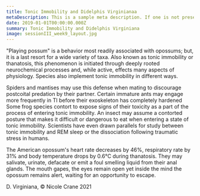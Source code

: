 ```yaml
---
title: Tonic Immobility and Didelphis Virginianaa
metaDescription: This is a sample meta description. If one is not present in your page/project's front matter, the default metadata.desciption will be used instead.
date: 2019-01-01T00:00:00.000Z
summary: Tonic Immobility and Didelphis Virginiana
image: sessionIII_week9_layout.jpg
---
```


"Playing possum" is a behavior most readily associated with opossums; but, it is a last resort for a wide variety of taxa.  Also known as tonic immobility or thanatosis, this phenomenon is initiated through deeply rooted neurochemical processes and, while active, effects many aspects of physiology. Species also implement tonic immobility in different ways.

Spiders and mantises may use this defense when mating to discourage postcoital predation by their partner.  Certain immature ants may engage more frequently in TI before their exoskeleton has completely hardened Some frog species contort to expose signs of their toxicity as a part of the process of entering tonic immobility. An insect may assume a contorted posture that makes it difficult or dangerous to eat when entering a state of tonic immobility. Scientists have even drawn parallels for study between tonic immobility and REM sleep or the dissociation following traumatic stress in humans.

The American opossum's heart rate decreases by 46%, respiratory rate by 31% and body temperature drops by 0.6°C during thanatosis.  They may salivate, urinate, defacate or emit a foul smelling liquid from their anal glands. The mouth gapes, the eyes remain open yet inside the mind the opossum remains alert, waiting for an opportunity to escape.

D. Virginiana, © Nicole Crane 2021

